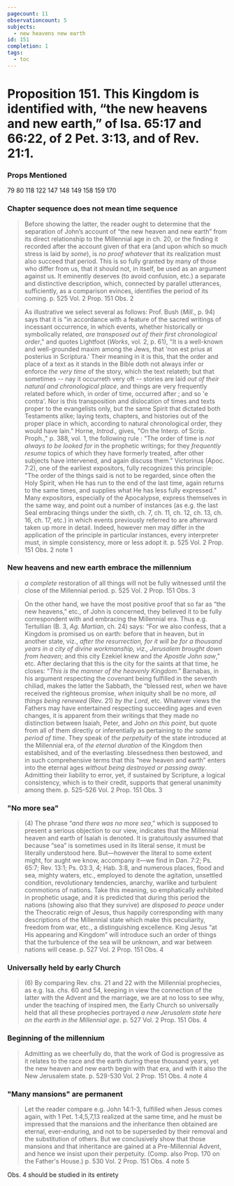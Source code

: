 ```yaml
---
pagecount: 11
observationcount: 5
subjects:
  - new heavens new earth
id: 151
completion: 1
tags:
  - toc
---
```

# Proposition 151. This Kingdom is identified with, “the new heavens and new earth,” of Isa. 65:17 and 66:22, of 2 Pet. 3:13, and of Rev. 21:1.

### Props Mentioned
79 80 118 122 147 148 149 158 159 170
### Chapter sequence does not mean time sequence
>Before showing the latter, the reader ought to determine that the separation of John’s account of “the new heaven and new earth” from its direct relationship to the Millennial age in ch. 20, or the finding it recorded after the account given of that era (and upon which so much stress is laid by *some*), is *no proof whatever* that its realization must also succeed that period. This is so fully granted by many of those who differ from us, that it should not, in itself, be used as an argument against us. It eminently deserves (to avoid confusion, etc.) a separate and distinctive description, which, connected by parallel utterances, sufficiently, as a comparison evinces, identifies the period of its coming.
>p. 525 Vol. 2 Prop. 151 Obs. 2

>As illustrative we select several as follows: Prof. Bush (*Mill*., p. 94) says that it is "in accordance with a feature of the sacred writings of incessant occurrence, in which events, whether historically or symbolically related, *are transposed out of their first chronological order*," and quotes Lightfoot (*Works*, vol. 2, p. 61), "It is a well-known and well-grounded maxim among the Jews, that 'non est prius at posterius in Scriptura.' Their meaning in it is this, that the order and place of a text as it stands in the Bible doth not always infer or enforce *the very time* of the story, which the text relateth; but that sometimes -- nay it occurreth very oft -- stories are laid *out of their natural and chronological place*, and things are very frequently related before which, in order of time, occurred after ; and so 'e contra'. Nor is this transposition and dislocation of times and texts proper to the evangelists only, but the same Spirit that dictated both Testaments alike; laying texts, chapters, and histories out of the proper place in which, according to natural chronological order, they would have lain."  Horne, *Introd*., gives, "On the Interp. of Scrip. Proph.," p. 388, vol. 1, the following rule : "The order of time is *not always to be looked for* in the prophetic writings; for they *frequently resume* topics of which they have formerly treated, after other subjects have intervened, and again discuss them." Victorinus (Apoc. 7:2), one of the earliest expositors, fully recognizes this principle: "The order of the things said is not to be regarded, since often the Holy Spirit, when He has run to the end of the last time, again returns to the same times, and supplies what He has less fully expressed." Many expositors, especially of the Apocalypse, express themselves in the same way, and point out a number of instances (as e.g. the last Seal embracing things under the sixth, ch. 7, ch. 11, ch. 12, ch. 13, ch. 16, ch. 17, etc.) in which events previously referred to are afterward taken up more in detail.  Indeed, however men may differ in the application of the principle in particular instances, every interpreter must, in simple consistency, more or less adopt it.
>p. 525 Vol. 2 Prop. 151 Obs. 2 note 1
### New heavens and new earth embrace the millennium
>*a complete* restoration of all things will not be fully witnessed until the close of the Millennial period.
>p. 525 Vol. 2 Prop. 151 Obs. 3

>On the other hand, we have the most positive proof that so far as “the new heavens,” etc., of John is concerned, they believed it to be fully correspondent with and embracing the Millennial era. Thus e.g. Tertullian (B. 3, *Ag. Martian*, ch. 24) says: “For we also confess, that a Kingdom is promised us on earth: before that in heaven, but in another state, viz., *after the resurrection, for it will be for a thousand years in a city of divine workmanship, viz., Jerusalem brought down from heaven*; and this city Ezekiel knew and *the Apostle John saw*,” etc. After declaring that this is the city for the saints at that time, he closes: “*This is the manner of the heavenly Kingdom*.” Barnabas, in his argument respecting the covenant being fulfilled in the seventh chiliad, makes the latter the Sabbath, the “blessed rest, *when* we have received the righteous promise, *when* iniquity shall be no more, *all things being renewed* (Rev. 21) *by the Lord*, etc. Whatever views the Fathers may have entertained respecting succeeding ages and even changes, it is apparent from their writings that they made no distinction between Isaiah, Peter, and John *on this point*, but quote from all of them directly or inferentially as pertaining to *the same period of time*. They speak of *the perpetuity* of the state introduced at the Millennial era, of *the eternal duration* of the Kingdom then established, and of the everlasting .blessedness then bestowed, and in such comprehensive terms that this “new heaven and earth” enters into the eternal ages *without being destroyed or passing away*. Admitting their liability to error, yet, if sustained by Scripture, a logical consistency, which is to their credit, supports that general unanimity among them.
>p. 525-526 Vol. 2 Prop. 151 Obs. 3
### "No more sea"
>(4) The phrase “*and there was no more sea*,” which is supposed to present a serious objection to our view, indicates that the Millennial heaven and earth of Isaiah is denoted. It is gratuitously assumed that because “sea” is sometimes used in its literal sense, it must be literally understood here. But—however the literal to some extent might, for aught we know, accompany it—we find in Dan. 7:2; Ps. 65:7; Rev. 13:1; Ps. 03:3, 4; Hab. 3:8, and numerous places, flood and sea, mighty waters, etc., employed to denote the agitation, unsettled condition, revolutionary tendencies, anarchy, warlike and turbulent commotions of nations. Take this meaning, so emphatically exhibited in prophetic usage, and it is predicted that during this period the nations (showing also that they survive) are *disposed to peace* under the Theocratic reign of Jesus, thus happily corresponding with many descriptions of the Millennial state which make this peculiarity, freedom from war, etc., a distinguishing excellence. King Jesus “at His appearing and Kingdom” will introduce such an order of things that the turbulence of the sea will be unknown, and war between nations will cease.
>p. 527 Vol. 2 Prop. 151 Obs. 4
### Universally held by early Church
>(6) By comparing Rev. chs. 21 and 22 with the Millennial prophecies, as e.g. Isa. chs. 60 and 54, keeping in view the connection of the latter with the Advent and the marriage, we are at no loss to see why, under the teaching of inspired men, the Early Church so universally held that all these prophecies portrayed *a new Jerusalem state here on the earth in the Millennial age*.
>p. 527 Vol. 2 Prop. 151 Obs. 4
### Beginning of the millennium
>Admitting as we cheerfully do, that the work of God is progressive as it relates to the race and the earth during these thousand years, yet the new heaven and new earth begin with that era, and with it also the New Jerusalem state.
>p. 529-530 Vol. 2 Prop. 151 Obs. 4 note 4
### "Many mansions" are permanent
>Let the reader compare e.g. John 14:1-3, fulfilled when Jesus comes again, with 1 Pet. 1:4,5,7,13 realized at the same time, and he must be impressed that the mansions and the inheritance then obtained are eternal, ever-enduring, and not to be superseded by their removal and the substitution of others. But we conclusively show that those mansions and that inheritance are gained at a Pre-Millennial Advent, and hence we insist upon their perpetuity. (Comp. also Prop. 170 on the Father's House.)
>p. 530 Vol. 2 Prop. 151 Obs. 4 note 5

Obs. 4 should be studied in its entirety












